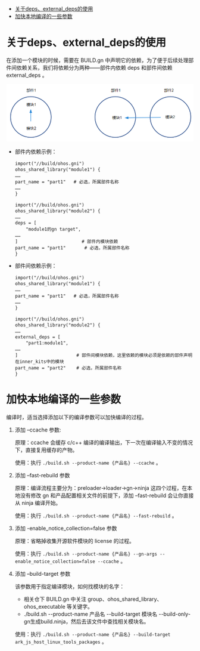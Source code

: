 * [关于deps、external_deps的使用](#aaa)
* [加快本地编译的一些参数](#bbb)



# 关于deps、external_deps的使用<a id="aaa"></a>

在添加一个模块的时候，需要在 BUILD.gn 中声明它的依赖，为了便于后续处理部件间依赖关系，我们将依赖分为两种——部件内依赖 deps 和部件间依赖 external_deps 。

![alt text](dependency_classification.png)

- 部件内依赖示例：

    ```shell
    import("//build/ohos.gni")
    ohos_shared_library("module1") {
    ……
    part_name = "part1"   # 必选，所属部件名称
    ……
    }
    ```

    ```shell
    import("//build/ohos.gni")
    ohos_shared_library("module2") {
    ……
    deps = [
        "module1的gn target",
    ……
    ]                        # 部件内模块依赖
    part_name = "part1"       # 必选，所属部件名称
    }
    ```

- 部件间依赖示例：

    ```shell
    import("//build/ohos.gni")
    ohos_shared_library("module1") {
    ……
    part_name = "part1"   # 必选，所属部件名称
    ……
    }
    ```

    ```shell
    import("//build/ohos.gni")
    ohos_shared_library("module2") {
    ……
    external_deps = [
        "part1:module1",
    ……
    ]                      # 部件间模块依赖，这里依赖的模块必须是依赖的部件声明在inner_kits中的模块
    part_name = "part2"    # 必选，所属部件名称
    }
    ```

# 加快本地编译的一些参数<a id="bbb"></a>

编译时，适当选择添加以下的编译参数可以加快编译的过程。    

1. 添加 –ccache 参数:

    原理：ccache 会缓存 c/c++ 编译的编译输出，下一次在编译输入不变的情况下，直接复用缓存的产物。

    使用：执行 `./build.sh --product-name {产品名} --ccache` 。

2. 添加 –fast-rebuild 参数

    原理：编译流程主要分为：preloader->loader->gn->ninja 这四个过程，在本地没有修改 gn 和产品配置相关文件的前提下，添加 –fast-rebuild 会让你直接从 ninja 编译开始。

    使用：执行 `./build.sh --product-name {产品名} --fast-rebuild` 。

3. 添加 -enable_notice_collection=false 参数

    原理：省略掉收集开源软件模块的 license 的过程。

    使用：执行 `./build.sh --product-name {产品名} --gn-args --enable_notice_collection=false --ccache` 。

4. 添加 –build-target 参数

    该参数用于指定编译模块，如何找模块的名字：

    - 相关仓下 BUILD.gn 中关注 group、ohos_shared_library、ohos_executable 等关键字。
    - ./build.sh --product-name 产品名 --build-target 模块名 --build-only-gn生成build.ninja，然后去该文件中查找相关模块名。

    使用：执行 `./build.sh --product-name {产品名} --build-target ark_js_host_linux_tools_packages` 。




